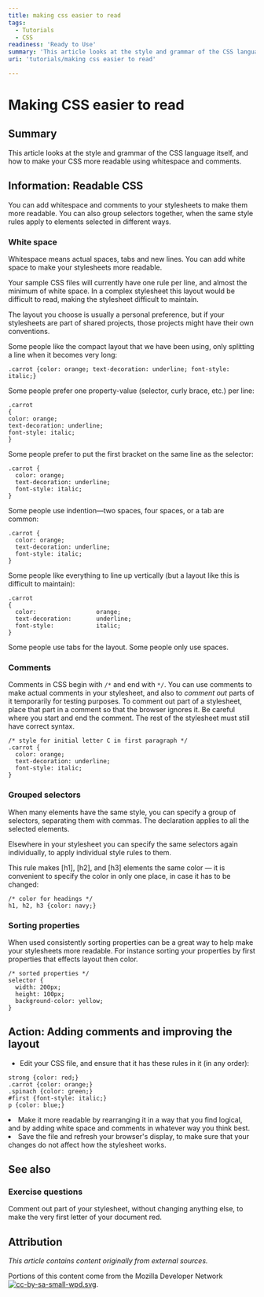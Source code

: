 ```yaml
---
title: making css easier to read
tags:
  - Tutorials
  - CSS
readiness: 'Ready to Use'
summary: 'This article looks at the style and grammar of the CSS language itself, and how to make your CSS more readable using whitespace and comments.'
uri: 'tutorials/making css easier to read'

---
```

# Making CSS easier to read

## Summary

This article looks at the style and grammar of the CSS language itself, and how to make your CSS more readable using whitespace and comments.

## Information: Readable CSS

You can add whitespace and comments to your stylesheets to make them more readable. You can also group selectors together, when the same style rules apply to elements selected in different ways.

### White space

Whitespace means actual spaces, tabs and new lines. You can add white space to make your stylesheets more readable.

Your sample CSS files will currently have one rule per line, and almost the minimum of white space. In a complex stylesheet this layout would be difficult to read, making the stylesheet difficult to maintain.

The layout you choose is usually a personal preference, but if your stylesheets are part of shared projects, those projects might have their own conventions.

Some people like the compact layout that we have been using, only splitting a line when it becomes very long:

``` {.css}
.carrot {color: orange; text-decoration: underline; font-style: italic;}
```

 Some people prefer one property-value (selector, curly brace, etc.) per line:

``` {.css}
.carrot
{
color: orange;
text-decoration: underline;
font-style: italic;
}
```

 Some people prefer to put the first bracket on the same line as the selector:

``` {.css}
.carrot {
  color: orange;
  text-decoration: underline;
  font-style: italic;
}
```

 Some people use indention—two spaces, four spaces, or a tab are common:

``` {.css}
.carrot {
  color: orange;
  text-decoration: underline;
  font-style: italic;
}
```

 Some people like everything to line up vertically (but a layout like this is difficult to maintain):

``` {.css}
.carrot
{
  color:                 orange;
  text-decoration:       underline;
  font-style:            italic;
}
```

 Some people use tabs for the layout. Some people only use spaces.

### Comments

Comments in CSS begin with `/*` and end with `*/`. You can use comments to make actual comments in your stylesheet, and also to *comment out* parts of it temporarily for testing purposes. To comment out part of a stylesheet, place that part in a comment so that the browser ignores it. Be careful where you start and end the comment. The rest of the stylesheet must still have correct syntax.

``` {.css}
/* style for initial letter C in first paragraph */
.carrot {
  color: orange;
  text-decoration: underline;
  font-style: italic;
}
```

### Grouped selectors

When many elements have the same style, you can specify a group of selectors, separating them with commas. The declaration applies to all the selected elements.

Elsewhere in your stylesheet you can specify the same selectors again individually, to apply individual style rules to them.

This rule makes [h1], [h2], and [h3] elements the same color — it is convenient to specify the color in only one place, in case it has to be changed:

``` {.css}
/* color for headings */
h1, h2, h3 {color: navy;}
```

### Sorting properties

When used consistently sorting properties can be a great way to help make your stylesheets more readable. For instance sorting your properties by first properties that effects layout then color.

``` {.css}
/* sorted properties */
selector {
  width: 200px;
  height: 100px;
  background-color: yellow;
}
```

## Action: Adding comments and improving the layout

-   Edit your CSS file, and ensure that it has these rules in it (in any order):

``` {.css}
strong {color: red;}
.carrot {color: orange;}
.spinach {color: green;}
#first {font-style: italic;}
p {color: blue;}
```

<li>
Make it more readable by rearranging it in a way that you find logical, and by adding white space and comments in whatever way you think best.

</li>
<li>
Save the file and refresh your browser's display, to make sure that your changes do not affect how the stylesheet works.

</li>

## See also

### Exercise questions

Comment out part of your stylesheet, without changing anything else, to make the very first letter of your document red.

## Attribution

*This article contains content originally from external sources.*

Portions of this content come from the Mozilla Developer Network [![cc-by-sa-small-wpd.svg](/assets/thumb/8/8c/cc-by-sa-small-wpd.svg/120px-cc-by-sa-small-wpd.svg.png)](http://creativecommons.org/licenses/by-sa/3.0/us/).

